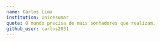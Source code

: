 ```yaml
---
name: Carlos Lima
institution: Unicesumar
quote: O mundo precisa de mais sonhadores que realizam.
github_user: carlos2031
---
```

